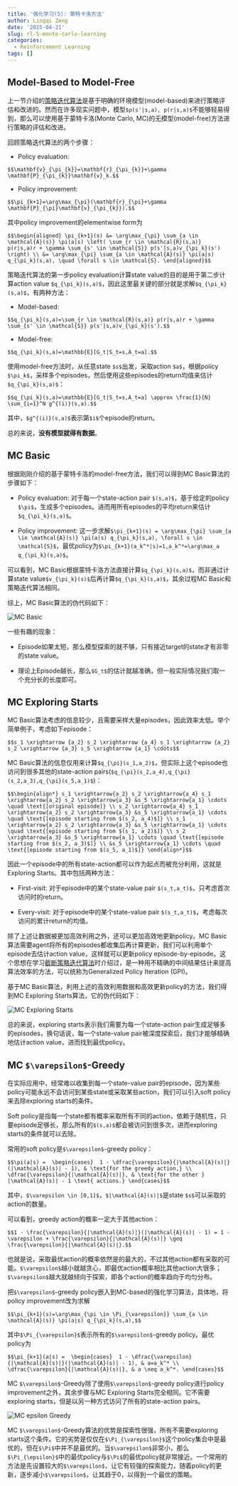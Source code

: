 ```yaml
---
title: '强化学习(5): 蒙特卡洛方法'
author: Lingqi Zeng
date: '2025-04-21'
slug: rl-5-monte-carlo-learning
categories:
  - Reinforcement Learning
tags: []
---
```


## Model-Based to Model-Free

上一节介绍的[策略迭代算法](/blog/rl-4-value-iteration-and-policy-iteration/)是基于明确的环境模型(model-based)来进行策略评估和改进的。然而在许多现实问题中，模型`$p(s'|s,a), p(r|s,a)$`不能够轻易得到，那么可以使用基于蒙特卡洛(Monte Carlo, MC)的无模型(model-free)方法进行策略的评估和改进。

回顾策略迭代算法的两个步骤：

- Policy evaluation: 

`$$\mathbf{v}_{\pi_{k}}=\mathbf{r}_{\pi_{k}}+\gamma \mathbf{P}_{\pi_{k}}\mathbf{v}_k.$$`

- Policy improvement: 

`$$\pi_{k+1}=\arg\max_{\pi}(\mathbf{r}_{\pi}+\gamma \mathbf{P}_{\pi}\mathbf{v}_{\pi_{k}}).$$`

其中policy improvement的elementwise form为

`$$\begin{aligned}
\pi_{k+1}(s) &= \arg\max_{\pi} \sum_{a \in \mathcal{A}(s)} \pi(a|s) \left( \sum_{r \in \mathcal{R}(s,a)} p(r|s,a)r + \gamma \sum_{s' \in \mathcal{S}} p(s'|s,a)v_{\pi_k}(s') \right) \\
&= \arg\max_{\pi} \sum_{a \in \mathcal{A}(s)} \pi(a|s) q_{\pi_k}(s,a), \quad \forall s \in \mathcal{S}.
\end{aligned}$$`

策略迭代算法的第一步policy evaluation计算state value的目的是用于第二步计算action value `$q_{\pi_k}(s,a)$`，因此这里最关键的部分就是求解`$q_{\pi_k}(s,a)$`，有两种方法：

- Model-based:

`$$q_{\pi_k}(s,a)=\sum_{r \in \mathcal{R}(s,a)} p(r|s,a)r + \gamma \sum_{s' \in \mathcal{S}} p(s'|s,a)v_{\pi_k}(s').$$`

- Model-free:

`$$q_{\pi_k}(s,a)=\mathbb{E}[G_t|S_t=s,A_t=a].$$`

使用model-free方法时，从任意state `$s$`出发，采取action `$a$`，根据policy `$\pi_k$`，采样多个episodes，然后使用这些episodes的return均值来估计`$q_{\pi_k}(s,a)$`：

`$$q_{\pi_k}(s,a)=\mathbb{E}[G_t|S_t=s,A_t=a] \approx \frac{1}{N} \sum_{i=1}^N g^{(i)}(s,a).$$`

其中，`$g^{(i)}(s,a)$`表示第`$i$`个episode的return。

总的来说，**没有模型就得有数据**。

## MC Basic

根据刚刚介绍的基于蒙特卡洛的model-free方法，我们可以得到MC Basic算法的步骤如下：

- Policy evaluation: 对于每一个state-action pair `$(s,a)$`，基于给定的policy `$\pi$`，生成多个episodes。进而用所有episodes的平均return来估计`$q_{\pi_k}(s,a)$`。

- Policy improvement: 这一步求解`$\pi_{k+1}(s) = \arg\max_{\pi} \sum_{a \in \mathcal{A}(s)} \pi(a|s) q_{\pi_k}(s,a), \forall s \in \mathcal{S}$`，最优policy为`$\pi_{k+1}(a_k^*|s)=1,a_k^*=\arg\max_a q_{\pi_k}(s,a)$`。

可以看到，MC Basic根据蒙特卡洛方法直接计算`$q_{\pi_k}(s,a)$`，而非通过计算state value`$v_{\pi_k}(s)$`后再计算`$q_{\pi_k}(s,a)$`，其余过程MC Basic和策略迭代算法相同。

综上，MC Basic算法的伪代码如下：

![MC Basic](images/MC_Basic.png)

一些有趣的现象：

- Episode如果太短，那么模型探索的就不够，只有接近target的state才有非零的state value。

- 理论上Episode越长，那么`$G_t$`的估计就越准确，但一般实际情况我们取一个充分长的长度即可。

## MC Exploring Starts

MC Basic算法考虑的信息较少，且需要采样大量episodes，因此效率太低。举个简单例子，考虑如下episode：

`$$s_1 \xrightarrow {a_2} s_2 \xrightarrow {a_4} s_1 \xrightarrow {a_2} s_2 \xrightarrow {a_3} s_5 \xrightarrow {a_1} \cdots$$`

MC Basic算法的信息仅用来计算`$q_{\pi}(s_1,a_2)$`，但实际上这个episode也访问到很多其他的state-action pairs(`$q_{\pi}(s_2,a_4),q_{\pi}(s_2,a_3),q_{\pi}(s_5,a_1)$`)：

`$$\begin{align*}
s_1 \xrightarrow{a_2} s_2 \xrightarrow{a_4} s_1 \xrightarrow{a_2} s_2 \xrightarrow{a_3} &s_5 \xrightarrow{a_1} \cdots \quad \text{[original episode]} \\
s_2 \xrightarrow{a_4} s_1 \xrightarrow{a_2} s_2 \xrightarrow{a_3} &s_5 \xrightarrow{a_1} \cdots \quad \text{[episode starting from $(s_2, a_4)$]} \\
s_1 \xrightarrow{a_2} s_2 \xrightarrow{a_3} &s_5 \xrightarrow{a_1} \cdots \quad \text{[episode starting from $(s_1, a_2)$]} \\
s_2 \xrightarrow{a_3} &s_5 \xrightarrow{a_1} \cdots \quad \text{[episode starting from $(s_2, a_3)$]} \\
&s_5 \xrightarrow{a_1} \cdots \quad \text{[episode starting from $(s_5, a_1)$]}
\end{align*}$$`

因此一个episode中的所有state-action都可以作为起点而被充分利用，这就是Exploring Starts。其中包括两种方法：

- First-visit: 对于episode中的某个state-value pair `$(s_t,a_t)$`，只考虑首次访问时的return。

- Every-visit: 对于episode中的某个state-value pair `$(s_t,a_t)$`，考虑每次访问的累计return的均值。

除了上述让数据被更加高效利用之外，还可以更加高效地更新policy。MC Basic算法需要agent将所有的episodes都收集后再计算更新，我们可以利用单个episode去估计action value，这样就可以更新policy episode-by-episode。这个思想在学习[截断策略迭代算法](/blog/rl-4-value-iteration-and-policy-iteration/)时介绍过，是一种用不精确的中间结果估计来提高算法效率的方法，可以统称为Generalized Policy Iteration (GPI)。

基于MC Basic算法，利用上述的高效利用数据和高效更新policy的方法，我们得到MC Exploring Starts算法，它的伪代码如下：

![MC Exploring Starts](images/MC_Exploring_Starts.png)

总的来说，exploring starts表示我们需要为每一个state-action pair生成足够多的episodes，换句话说，每一个state-value pair被深度探索后，我们才能够精确地估计action value，进而找到最优policy。

## MC `$\varepsilon$`-Greedy

在实际应用中，经常难以收集到每一个state-value pair的episode，因为某些policy可能永远不会访问到某些state或采取某些action，我们可以引入soft policy来去除exploring starts的条件。

Soft policy是指每一个state都有概率采取所有不同的action，依赖于随机性，只要episode足够长，那么所有的`$(s,a)$`都会被访问到很多次，进而exploring starts的条件就可以去除。

常用的soft policy是`$\varepsilon$`-greedy policy：

`$$\pi(a|s) = 
\begin{cases} 
1 - \dfrac{\varepsilon}{|\mathcal{A}(s)|}(|\mathcal{A}(s)| - 1), & \text{for the greedy action,} \\
\dfrac{\varepsilon}{|\mathcal{A}(s)|}, & \text{for the other } |\mathcal{A}(s)| - 1 \text{ actions.}
\end{cases}$$`

其中，`$\varepsilon \in [0,1]$`，`$|\mathcal{A}(s)|$`是state `$s$`可以采取的action的数量。

可以看到，greedy action的概率一定大于其他action：

`$$1 - \frac{\varepsilon}{|\mathcal{A}(s)|}(|\mathcal{A}(s)| - 1) = 1 - \varepsilon + \frac{\varepsilon}{|\mathcal{A}(s)|} \geq \frac{\varepsilon}{|\mathcal{A}(s)|}.$$`

也就是说，采取最优action的概率依然是的最大的，不过其他action都有采取的可能。`$\varepsilon$`越小就越贪心，即最优action概率相比其他action大很多；`$\varepsilon$`越大就越倾向于探索，即各个action的概率趋向于均匀分布。

把`$\varepsilon$`-greedy policy嵌入到MC-based的强化学习算法，具体地，将policy improvement改为求解

`$$\pi_{k+1}(s)=\arg\max_{\pi \in \Pi_{\varepsilon}} \sum_{a \in \mathcal{A}(s)} \pi(a|s) q_{\pi_k}(s,a),$$`

其中`$\Pi_{\varepsilon}$`表示所有的`$\varepsilon$`-greedy policy。最优policy为

`$$\pi_{k+1}(a|s) = 
\begin{cases} 
1 - \dfrac{\varepsilon}{|\mathcal{A}(s)|}(|\mathcal{A}(s)| - 1), & a=a_k^* \\
\dfrac{\varepsilon}{|\mathcal{A}(s)|}, & a \neq a_k^*.
\end{cases}$$`

MC `$\varepsilon$`-Greedy除了使用`$\varepsilon$`-greedy policy进行policy improvement之外，其余步骤与MC Exploring Starts完全相同。它不需要exploring starts，但是以另一种方式访问了所有的state-action pairs。

![MC epsilon Greedy](images/MC_epsilon_Greedy.png)

MC `$\varepsilon$`-Greedy算法的优势是探索性很强，所有不需要exploring starts这个条件。它的劣势是仅仅在`$\Pi_{\varepsilon}$`这个policy集合中是最优的，但在`$\Pi$`中并不是最优的。当`$\varepsilon$`非常小，那么`$\Pi_{\epsilon}$`中的最优policy与`$\Pi$`的最优policy就非常接近。一个常用的方法是先设置较大的`$\varepsilon$`，让它有较强的探索能力，随着policy的更新，逐步减小`$\varepsilon$`，让其趋于0，以得到一个最优的策略。






